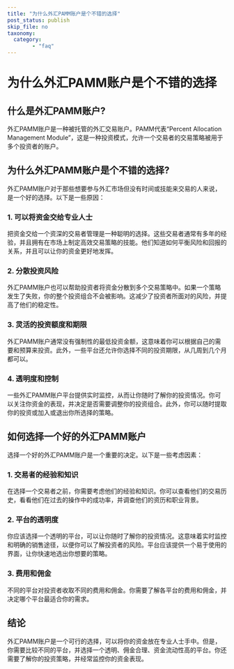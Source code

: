 ```yaml
---
title: "为什么外汇PAMM账户是个不错的选择"
post_status: publish
skip_file: no
taxonomy:
  category:
        - "faq"
---
```


# 为什么外汇PAMM账户是个不错的选择

## 什么是外汇PAMM账户?

外汇PAMM账户是一种被托管的外汇交易账户。PAMM代表“Percent Allocation Management Module”，这是一种投资模式，允许一个交易者的交易策略被用于多个投资者的账户。

## 为什么外汇PAMM账户是个不错的选择?

外汇PAMM账户对于那些想要参与外汇市场但没有时间或技能来交易的人来说，是一个好的选择。以下是一些原因：

### 1\. 可以将资金交给专业人士

把资金交给一个资深的交易者管理是一种聪明的选择。这些交易者通常有多年的经验，并且拥有在市场上制定高效交易策略的技能。他们知道如何平衡风险和回报的关系，并且可以让你的资金更好地发挥。

### 2\. 分散投资风险

外汇PAMM账户也可以帮助投资者将资金分散到多个交易策略中。如果一个策略发生了失败，你的整个投资组合不会被影响。这减少了投资者所面对的风险，并提高了他们的稳定性。

### 3\. 灵活的投资额度和期限

外汇PAMM账户通常没有强制性的最低投资金额，这意味着你可以根据自己的需要和预算来投资。此外，一些平台还允许你选择不同的投资期限，从几周到几个月都可以。

### 4\. 透明度和控制

一些外汇PAMM账户平台提供实时监控，从而让你随时了解你的投资情况。你可以关注你资金的表现，并决定是否需要调整你的投资组合。此外，你可以随时提取你的投资或加入或退出你所选择的策略。

## 如何选择一个好的外汇PAMM账户

选择一个好的外汇PAMM账户是一个重要的决定。以下是一些考虑因素：

### 1\. 交易者的经验和知识

在选择一个交易者之前，你需要考虑他们的经验和知识。你可以查看他们的交易历史，看看他们在过去的操作中的成功率，并调查他们的资历和职业背景。

### 2\. 平台的透明度

你应该选择一个透明的平台，可以让你随时了解你的投资情况。这意味着实时监控和明确的销售途径，以便你可以了解投资者的风险。平台应该提供一个易于使用的界面，让你快速地选出你想要的策略。

### 3\. 费用和佣金

不同的平台对投资者收取不同的费用和佣金。你需要了解各平台的费用和佣金，并决定哪个平台最适合你的需求。

## 结论

外汇PAMM账户是一个可行的选择，可以将你的资金放在专业人士手中。但是，你需要比较不同的平台，并选择一个透明、佣金合理、资金流动性高的平台。你还需要了解你的投资策略，并经常监控你的资金表现。
